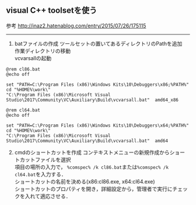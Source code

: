 ## visual C++ toolsetを使う
参考
http://inaz2.hatenablog.com/entry/2015/07/26/175115
******
1. batファイルの作成
ツールセットの置いてあるディレクトリのPathを追加  
作業ディレクトリの移動  
vcvarsallの起動

```x86
@rem cl86.bat
@echo off

set "PATH=C:\Program Files (x86)\Windows Kits\10\Debuggers\x86;%PATH%"
cd "%HOME%\work\"
"C:\Program Files (x86)\Microsoft Visual Studio\2017\Community\VC\Auxiliary\Build\vcvarsall.bat"  amd64_x86
```

```x64
@rem cl64.bat
@echo off

set "PATH=C:\Program Files (x86)\Windows Kits\10\Debuggers\x64;%PATH%"
cd "%HOME%\work\"
"C:\Program Files (x86)\Microsoft Visual Studio\2017\Community\VC\Auxiliary\Build\vcvarsall.bat"  amd64
```

2. cmdのショートカットを作成
コンテキストメニューの新規作成からショートカットファイルを選択  
項目の場所の入力で，
`%comspec% /k cl86.bat`または`%comspec% /k cl64.bat`を入力する．  
ショートカットの名前を決める(x86:cl86.exe, x64:cl64.exe)  
ショートカットのプロパティを開き，詳細設定から，管理者で実行にチェックを入れて適応させる．  

